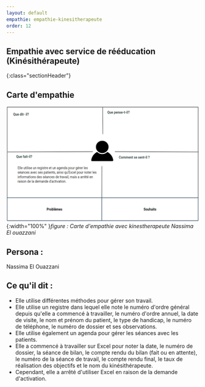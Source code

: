 ```yaml
---
layout: default
empathie: empathie-kinesitherapeute
order: 12
---
```





## Empathie avec service de rééducation (Kinésithérapeute)
{:class="sectionHeader"}

<!-- new slide -->
## Carte d'empathie 
![Empathie Kinésithérapeute](./images/Service-de-rééducation-Kinésithérapeute.png){:width="100%" }*figure : Carte d'empathie avec kinestherapeute Nassima El ouazzani*

<!-- note -->

## Persona : 
Nassima El Ouazzani

## Ce qu'il dit : 
- Elle utilise différentes méthodes pour gérer son travail.
- Elle utilise un registre dans lequel elle note le numéro d'ordre général depuis qu'elle a commencé à travailler, le numéro d'ordre annuel, la date de visite, le nom et prénom du patient, le type de handicap, le numéro de téléphone, le numéro de dossier et ses observations.
- Elle utilise également un agenda pour gérer les séances avec les patients.
- Elle a commencé à travailler sur Excel pour noter la date, le numéro de dossier, la séance de bilan, le compte rendu du bilan (fait ou en attente), le numéro de la séance de travail, le compte rendu final, le taux de réalisation des objectifs et le nom du kinésithérapeute.
- Cependant, elle a arrêté d'utiliser Excel en raison de la demande d'activation.



